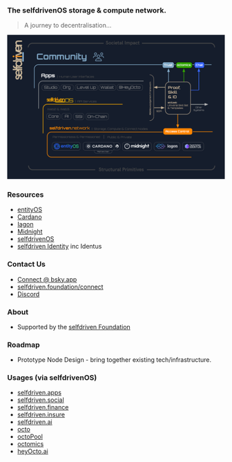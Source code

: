 
### The selfdrivenOS storage &amp; compute network.

> A journey to decentralisation...

<a href="/images/selfdriven-network-stack-dark.png" target="_blank" class="text-decoration-none">
    <img src="/images/selfdriven-network-stack-dark.png" class="img-responsive rounded img-fluid">
</a>

### Resources
- [entityOS](https://entityos.cloud)
- [Cardano](https://cardano.org)
- [Iagon](https://iagon.com)
- [Midnight](https://midnight.network)
- [selfdrivenOS](https://selfdriven.tech)
- [selfdriven Identity](https://selfdriven.id) inc Identus

### Contact Us
- [Connect @ bsky.app](https://bsky.app/profile/markbyers.selfdriven.social)
- [selfdriven.foundation/connect](https://selfdriven.foundation/connect)
- [Discord](https://discord.gg/hGREt58wqW)

### About
- Supported by the [selfdriven Foundation](https://selfdriven.foundation)

### Roadmap
- Prototype Node Design - bring together existing tech/infrastructure.

### Usages (via selfdrivenOS)
- [selfdriven.apps](https://selfdriven.foundation/apps)
- [selfdriven.social](https://selfdriven.social)
- [selfdriven.finance](https://selfdriven.finance)
- [selfdriven.insure](https://selfdriven.insure)
- [selfdriven.ai](https://selfdriven.ai)
- [octo](http://selfdriven.foundation/octo)
- [octoPool](https://github.com/selfdriven-foundation/octo/tree/main/octopool)
- [octomics](https://selfdriven.foundation/octomics)
- [heyOcto.ai](http://heyocto.ai)
